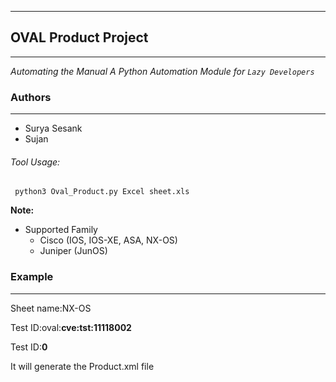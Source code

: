 ---------------------------------------------------------

## OVAL  Product  Project
---------------------------------------------------------------
_Automating the Manual_ _A Python Automation Module for `Lazy Developers`_

### Authors
--------------------------------------------------
- Surya Sesank
- Sujan

###### Tool Usage:

 <code> python3 Oval_Product.py Excel sheet.xls</code>

**Note:**

-   Supported Family
    -   Cisco (IOS, IOS-XE, ASA, NX-OS)
    -   Juniper (JunOS)
 
### Example 
-------------------------------------------------------
Sheet name:NX-OS

Test ID:oval:**cve:tst:11118002**

Test ID:**0**

It will generate the Product.xml file 
